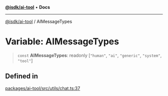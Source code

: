[**@isdk/ai-tool**](../README.md) • **Docs**

***

[@isdk/ai-tool](../globals.md) / AIMessageTypes

# Variable: AIMessageTypes

> `const` **AIMessageTypes**: readonly [`"human"`, `"ai"`, `"generic"`, `"system"`, `"tool"`]

## Defined in

[packages/ai-tool/src/utils/chat.ts:37](https://github.com/isdk/ai-tool.js/blob/b0813174e9b350ae47231f8e5f885150313123b0/src/utils/chat.ts#L37)
